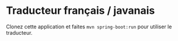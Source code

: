 # Traducteur français / javanais

Clonez cette application et faites `mvn spring-boot:run` pour utiliser le traducteur.